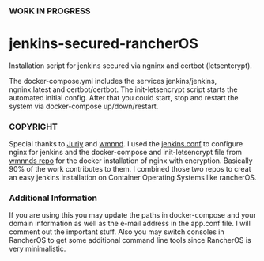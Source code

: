 ### WORK IN PROGRESS
# jenkins-secured-rancherOS
Installation script for jenkins secured via ngninx and certbot (letsentcrypt).

The docker-compose.yml includes the services jenkins/jenkins, ngninx:latest and certbot/certbot.
The init-letsencrypt script starts the automated initial config. After that you could start, stop and restart the system via docker-compose up/down/restart.

### COPYRIGHT
Special thanks to [Juriy](https://github.com/Juriy/) and [wmnnd](https://github.com/wmnnd/).
I used the [jenkins.conf](https://github.com/Juriy/easyio/blob/master/conf/nginx/jenkins.conf) to configure nginx for jenkins 
and the docker-compose and init-letsencrypt file from [wmnnds repo](https://github.com/wmnnd/nginx-certbot) for the docker installation of nginx with encryption.
Basically 90% of the work contributes to them. I combined those two repos to creat an easy jenkins installation on Container Operating Systems like rancherOS.

### Additional Information
If you are using this you may update the paths in docker-compose and your domain information as well as the e-mail address in the app.conf file. I will comment out the important stuff.
Also you may switch consoles in RancherOS to get some additional command line tools since RancherOS is very minimalistic.
